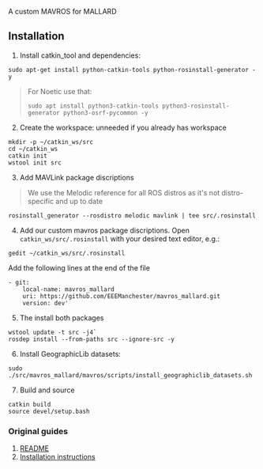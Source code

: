 A custom MAVROS for MALLARD  

## Installation  
1. Install catkin_tool and dependencies:  
```
sudo apt-get install python-catkin-tools python-rosinstall-generator -y
```  
> For Noetic use that:  
> ```
> sudo apt install python3-catkin-tools python3-rosinstall-generator python3-osrf-pycommon -y
> ```

2. Create the workspace: unneeded if you already has workspace

```
mkdir -p ~/catkin_ws/src  
cd ~/catkin_ws  
catkin init  
wstool init src  
```

3. Add MAVLink package discriptions
> We use the Melodic reference for all ROS distros as it's not distro-specific and up to date
```
rosinstall_generator --rosdistro melodic mavlink | tee src/.rosinstall
```

4. Add our custom mavros package discriptions. Open `catkin_ws/src/.rosinstall` with your desired text editor, e.g.:
```
gedit ~/catkin_ws/src/.rosinstall
```
Add the following lines at the end of the file
```
- git:  
    local-name: mavros_mallard  
    uri: https://github.com/EEEManchester/mavros_mallard.git  
    version: dev'  
```    

5. The install both packages
```
wstool update -t src -j4`  
rosdep install --from-paths src --ignore-src -y
```

6. Install GeographicLib datasets:  
```
sudo ./src/mavros_mallard/mavros/scripts/install_geographiclib_datasets.sh
```

7. Build and source
```
catkin build
source devel/setup.bash
```

### Original guides
1. [README](https://github.com/EEEManchester/mavros_mallard/blob/master/README_MAVROS.md)
2. [Installation instructions](https://github.com/mavlink/mavros/blob/master/mavros/README.md#installation)
